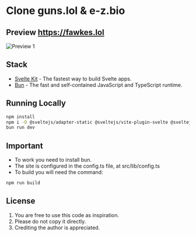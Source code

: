 # Clone guns.lol & e-z.bio

## Preview https://fawkes.lol

![Preview 1](./static/preview.gif)

## Stack

- [Svelte Kit](https://svelte.dev/) - The fastest way to build Svelte apps.
- [Bun](https://bun.com/) - The fast and self-contained JavaScript and TypeScript runtime.

## Running Locally

```bash
npm install
npm i -D @sveltejs/adapter-static @sveltejs/vite-plugin-svelte @sveltejs/kit svelte vite
bun run dev
```

## Important

* To work you need to install bun.
* The site is configured in the config.ts file, at src/lib/config.ts
* To build you will need the command:
```bash
npm run build
```

## License

1. You are free to use this code as inspiration.
2. Please do not copy it directly.
3. Crediting the author is appreciated.
